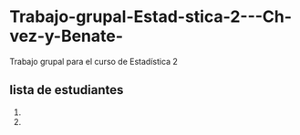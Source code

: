 # Trabajo-grupal-Estad-stica-2---Ch-vez-y-Benate-
Trabajo grupal para el curso de Estadística 2

## lista de estudiantes
1.
2. 
